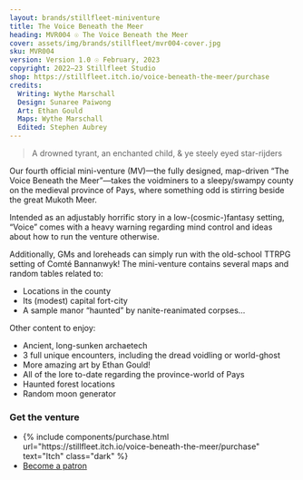 ```yaml
---
layout: brands/stillfleet-miniventure
title: The Voice Beneath the Meer
heading: MVR004 ☉ The Voice Beneath the Meer
cover: assets/img/brands/stillfleet/mvr004-cover.jpg
sku: MVR004
version: Version 1.0 ☉ February, 2023
copyright: 2022–23 Stillfleet Studio
shop: https://stillfleet.itch.io/voice-beneath-the-meer/purchase
credits:
  Writing: Wythe Marschall
  Design: Sunaree Paiwong
  Art: Ethan Gould
  Maps: Wythe Marschall
  Edited: Stephen Aubrey
---
```


> A drowned tyrant, an enchanted child, & ye steely eyed star-rijders

Our fourth official mini-venture (MV)—the fully designed, map-driven “The Voice Beneath the Meer”—takes the voidminers to a sleepy/swampy county on the medieval province of Pays, where something odd is stirring beside the great Mukoth Meer.

Intended as an adjustably horrific story in a low-(cosmic-)fantasy setting, “Voice” comes with a heavy warning regarding mind control and ideas about how to run the venture otherwise.

Additionally, GMs and loreheads can simply run with the old-school TTRPG setting of Comté Bannanwyk! The mini-venture contains several maps and random tables related to:

- Locations in the county
- Its (modest) capital fort-city
- A sample manor “haunted” by nanite-reanimated corpses…

Other content to enjoy:

- Ancient, long-sunken archaetech
- 3 full unique encounters, including the dread voidling or world-ghost
- More amazing art by Ethan Gould!
- All of the lore to-date regarding the province-world of Pays
- Haunted forest locations
- Random moon generator



### Get the venture

<ul class="rowlist">
  <li>
    {% include components/purchase.html url="https://stillfleet.itch.io/voice-beneath-the-meer/purchase" text="Itch" class="dark" %}
  </li>
  <li>
    <a href="https://www.patreon.com/stillfleet?fan_landing=true" class="external patreon dark">Become a patron</a>
  </li>
</ul>